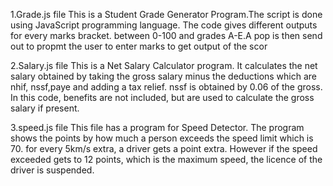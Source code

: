 1.Grade.js file
This is a Student Grade Generator Program.The script is done using JavaScript programming language. The code gives different outputs for  every marks bracket. between 0-100 and grades A-E.A pop is then send out to propmt the user to enter marks to get output of the scor

2.Salary.js file
This is a Net Salary Calculator program. It calculates the net salary obtained by taking the gross salary minus the deductions which are nhif, nssf,paye and adding a tax relief. nssf is obtained by 0.06 of the gross. In this code, benefits are not included, but are used to calculate the gross salary if present.

3.speed.js file
This file has a program for Speed Detector. The program shows the points by how much a person exceeds the speed limit which is 70. for every 5km/s extra, a driver gets a point extra. However if the speed exceeded gets to 12 points, which is the maximum speed, the licence of the driver is suspended.